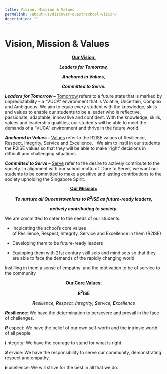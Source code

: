 ```yaml
---
title: Vision, Mission & Values
permalink: /about-us/discover-quest/school-vision/
description: ""
---
```

Vision, Mission & Values
========================
<center>

<u>**Our Vision:**</u>


_**Leaders for Tomorrow,**_

_**Anchored in Values,**_

_**Committed to Serve.**_
	
	
</center>



**_Leaders for Tomorrow –_** <u>Tomorrow</u> refers to a future state that is marked by unpredictability – a “VUCA” environment that is Volatile, Uncertain, Complex and Ambiguous. We aim to equip every student with the knowledge, skills and values to enable our students to be a leader who is reflective, passionate, adaptable, innovative and confident. With the knowledge, skills, values and leadership qualities, our students will be able to meet the demands of a “VUCA” environment and thrive in the future world.  

**_Anchored in Values –_** <u>Values</u> refer to the R2ISE values of Resilience, Respect, Integrity, Service and Excellence.   We aim to instil in our students the R2ISE values so that they will be able to make ‘right’ decisions in difficult and challenging situations.

**_Committed to Serve –_** <u>Serve</u> refer to the desire to actively contribute to the society. In alignment with our school motto of ‘Dare to Serve’, we want our students to be committed to make a positive and lasting contributions to the society upholding the Singapore Spirit.

<center>

**<u>Our Mission:</u>**


_**To nurture all Queenstownians to R<sup>2</sup>ISE as future-ready leaders,**_

_**actively contributing to society.**_
	
	
</center>

We are committed to cater to the needs of our students:

*   Inculcating the school’s core values of Resilience, Respect, Integrity, Service and Excellence in them (R2ISE)

*   Developing them to be future-ready leaders

*   Equipping them with 21st century skill sets and mind sets so that they are able to face the demands of the rapidly changing world

Instilling in them a sense of empathy  and the motivation to be of service to the community


<center>

**<u>Our Core Values:</u>**


**R<sup>2</sup>ISE**

_**R**esilience, **R**espect, **I**ntegrity, **S**ervice, **E**xcellence_
	
</center>


**_R_**esilience**:** We have the determination to persevere and prevail in the face of challenges.

_**R**_ espect: We have the belief of our own self-worth and the intrinsic worth of all people.

_**I**_ ntegrity: We have the courage to stand for what is right.

_**S**_ ervice: We have the responsibility to serve our community, demonstrating respect and empathy.

_**E**_ xcellence: We will strive for the best in all that we do.